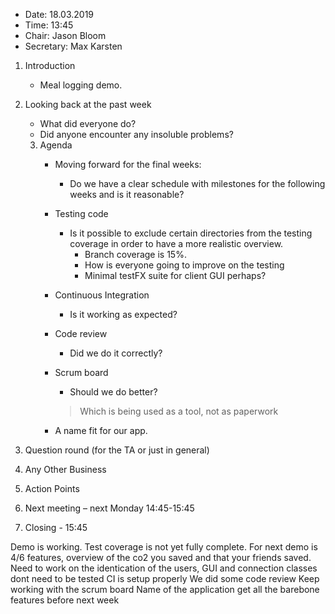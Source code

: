 - Date: 18.03.2019
- Time: 13:45
- Chair: Jason Bloom
- Secretary: Max Karsten

1.	Introduction
	- Meal logging demo.

2.  Looking back at the past week
    - What did everyone do?
    - Did anyone encounter any insoluble problems?

	3.	Agenda 
		- Moving forward for the final weeks:
			- Do we have a clear schedule with milestones for the following weeks and is it reasonable?
		
		- Testing code
		    - Is it possible to exclude certain directories from the testing coverage in order to have a more realistic overview.
				- Branch coverage is 15%.
				- How is everyone going to improve on the testing
				- Minimal testFX suite for client GUI perhaps?
			
		- Continuous Integration
	        - Is it working as expected?
		- Code review
	        - Did we do it correctly?
		- Scrum board
		    - Should we do better? 
		    >Which is being used as a tool, not as paperwork

		- A name fit for our app.

4.  Question round (for the TA or just in general)
5.	Any Other Business
6.	Action Points
7.	Next meeting – next Monday 14:45-15:45 
8.	Closing - 15:45

Demo is working. Test coverage is not yet fully complete. For next demo is 4/6 features, overview of the co2 you saved and that your friends saved.
Need to work on the identication of the users, 
GUI and connection classes dont need to be tested
CI is setup properly
We did some code review
Keep working with the scrum board
Name of the application
get all the barebone features before next week